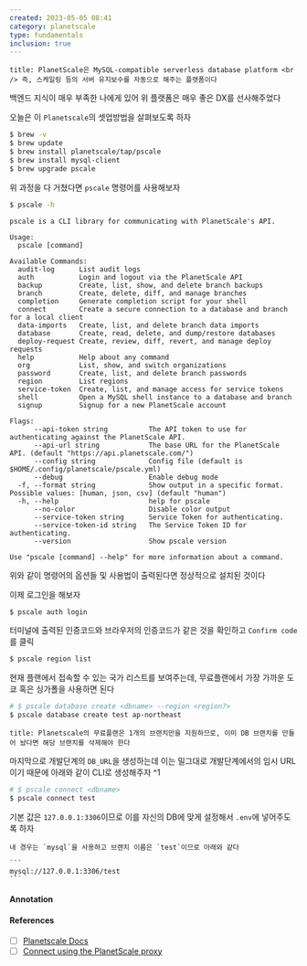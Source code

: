 ```yaml
---
created: 2023-05-05 08:41
category: planetscale
type: fundamentals
inclusion: true
---
```


```ad-quote
title: PlanetScale은 MySQL-compatible serverless database platform <br /> 즉, 스케일링 등의 서버 유지보수를 자동으로 해주는 플랫폼이다
```

백엔드 지식이 매우 부족한 나에게 있어 위 플랫폼은 매우 좋은 DX를 선사해주었다

오늘은 이 `Planetscale`의 셋업방법을 살펴보도록 하자

```bash
$ brew -v
$ brew update
$ brew install planetscale/tap/pscale
$ brew install mysql-client
$ brew upgrade pscale
```

위 과정을 다 거쳤다면 `pscale` 명령어를 사용해보자

```bash
$ pscale -h
```

```
pscale is a CLI library for communicating with PlanetScale's API.

Usage:
  pscale [command]

Available Commands:
  audit-log      List audit logs
  auth           Login and logout via the PlanetScale API
  backup         Create, list, show, and delete branch backups
  branch         Create, delete, diff, and manage branches
  completion     Generate completion script for your shell
  connect        Create a secure connection to a database and branch for a local client
  data-imports   Create, list, and delete branch data imports
  database       Create, read, delete, and dump/restore databases
  deploy-request Create, review, diff, revert, and manage deploy requests
  help           Help about any command
  org            List, show, and switch organizations
  password       Create, list, and delete branch passwords
  region         List regions
  service-token  Create, list, and manage access for service tokens
  shell          Open a MySQL shell instance to a database and branch
  signup         Signup for a new PlanetScale account

Flags:
      --api-token string          The API token to use for authenticating against the PlanetScale API.
      --api-url string            The base URL for the PlanetScale API. (default "https://api.planetscale.com/")
      --config string             Config file (default is $HOME/.config/planetscale/pscale.yml)
      --debug                     Enable debug mode
  -f, --format string             Show output in a specific format. Possible values: [human, json, csv] (default "human")
  -h, --help                      help for pscale
      --no-color                  Disable color output
      --service-token string      Service Token for authenticating.
      --service-token-id string   The Service Token ID for authenticating.
      --version                   Show pscale version

Use "pscale [command] --help" for more information about a command.

```

위와 같이 명령어의 옵션들 및 사용법이 출력된다면 정상적으로 설치된 것이다

이제 로그인을 해보자

```bash
$ pscale auth login
```

터미널에 출력된 인증코드와 브라우저의 인증코드가 같은 것을 확인하고 `Confirm code`를 클릭

```bash
$ pscale region list
```

현재 플랜에서 접속할 수 있는 국가 리스트를 보여주는데, 무료플랜에서 가장 가까운 도쿄 혹은 싱가폴을 사용하면 된다

```bash
# $ pscale database create <dbname> --region <region?>
$ pscale database create test ap-northeast
```

```ad-danger
title: Planetscale의 무료플랜은 1개의 브랜치만을 지원하므로, 이미 DB 브랜치를 만들어 놨다면 해당 브랜치를 삭제해야 한다
```

마지막으로 개발단계의 `DB_URL`을 생성하는데 이는 밀그대로 개발단계에서의 임시 URL이기 때문에 아래와 같이 CLI로 생성해주자 ^1

```bash
# $ pscale connect <dbname>
$ pscale connect test
```

기본 값은 `127.0.0.1:3306`이므로 이를 자신의 DB에 맞게 설정해서 `.env`에 넣어주도록 하자

````ad-example
내 경우는 `mysql`을 사용하고 브랜치 이름은 `test`이므로 아래와 같다

```
mysql://127.0.0.1:3306/test
```
````



#### Annotation


#### References
- [ ] [Planetscale Docs](https://planetscale.com/docs/concepts/planetscale-environment-setup#macos-instructions)
- [ ] [Connect using the PlanetScale proxy](https://planetscale.com/docs/tutorials/connect-any-application#option-2-connect-using-the-planetscale-proxy)